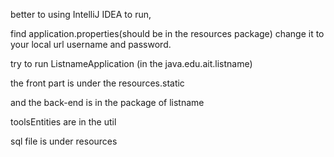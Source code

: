 better to using IntelliJ IDEA to run, 

find application.properties(should be in the resources package) change it to your local url username and password.

try to run ListnameApplication (in the java.edu.ait.listname)

the front part is  under the resources.static 

and the back-end is in the package of listname

toolsEntities are in the util

sql file is under resources